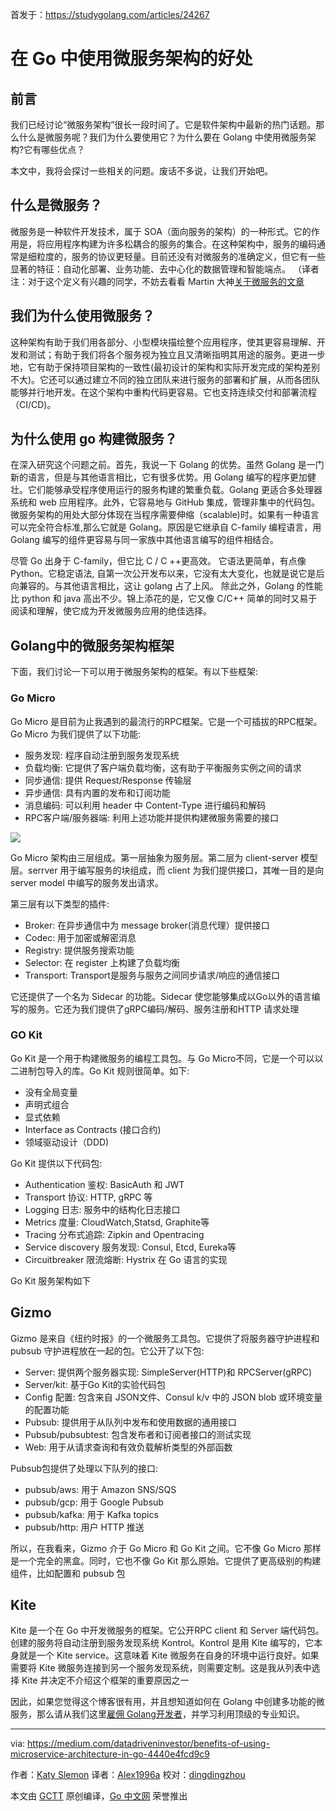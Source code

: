 首发于：https://studygolang.com/articles/24267

# 在 Go 中使用微服务架构的好处

## 前言
我们已经讨论“微服务架构”很长一段时间了。它是软件架构中最新的热门话题。那么什么是微服务呢？我们为什么要使用它？为什么要在 Golang 中使用微服务架构?它有哪些优点？

本文中，我将会探讨一些相关的问题。废话不多说，让我们开始吧。

## 什么是微服务？
微服务是一种软件开发技术，属于 SOA（面向服务的架构）的一种形式。它的作用是，将应用程序构建为许多松耦合的服务的集合。在这种架构中，服务的编码通常是细粒度的，服务的协议更轻量。目前还没有对微服务的准确定义，但它有一些显著的特征：自动化部署、业务功能、去中心化的数据管理和智能端点。
（译者注：对于这个定义有兴趣的同学，不妨去看看 Martin 大神[关于微服务的文章](https://martinfowler.com/articles/microservices.html)

## 我们为什么使用微服务？
这种架构有助于我们用各部分、小型模块描绘整个应用程序，使其更容易理解、开发和测试；有助于我们将各个服务视为独立且又清晰指明其用途的服务。更进一步地，它有助于保持项目架构的一致性(最初设计的架构和实际开发完成的架构差别不大)。它还可以通过建立不同的独立团队来进行服务的部署和扩展，从而各团队能够并行地开发。在这个架构中重构代码更容易。它也支持连续交付和部署流程（CI/CD)。

## 为什么使用 go 构建微服务？
在深入研究这个问题之前。首先，我说一下 Golang 的优势。虽然 Golang 是一门新的语言，但是与其他语言相比，它有很多优势。用 Golang 编写的程序更加健壮。它们能够承受程序使用运行的服务构建的繁重负载。Golang 更适合多处理器系统和 web 应用程序。此外，它容易地与 GitHub 集成，管理非集中的代码包。微服务架构的用处大部分体现在当程序需要伸缩（scalable)时。如果有一种语言可以完全符合标准,那么它就是 Golang。原因是它继承自 C-family 编程语言，用 Golang 编写的组件更容易与同一家族中其他语言编写的组件相结合。

尽管 Go 出身于 C-family，但它比 C / C ++更高效。 它语法更简单，有点像 Python。它稳定语法, 自第一次公开发布以来，它没有太大变化，也就是说它是后向兼容的。与其他语言相比，这让 golang 占了上风。 除此之外，Golang 的性能比 python 和 java 高出不少。锦上添花的是，它又像 C/C++ 简单的同时又易于阅读和理解，使它成为开发微服务应用的绝佳选择。

## Golang中的微服务架构框架
下面，我们讨论一下可以用于微服务架构的框架。有以下些框架:

### Go Micro
Go Micro 是目前为止我遇到的最流行的RPC框架。它是一个可插拔的RPC框架。Go Micro 为我们提供了以下功能:

* 服务发现: 程序自动注册到服务发现系统
* 负载均衡: 它提供了客户端负载均衡，这有助于平衡服务实例之间的请求
* 同步通信: 提供 Request/Response 传输层
* 异步通信: 具有内置的发布和订阅功能
* 消息编码: 可以利用 header 中 Content-Type 进行编码和解码
* RPC客户端/服务器端: 利用上述功能并提供构建微服务需要的接口

![](https://camo.githubusercontent.com/9057599d2bc2d3c79c43423521d71f4ea0851457/68747470733a2f2f6d6963726f2e6d752f646f63732f696d616765732f676f2d6d6963726f2e737667)

Go Micro 架构由三层组成。第一层抽象为服务层。第二层为 client-server 模型层。serrver 用于编写服务的块组成，而 client 为我们提供接口，其唯一目的是向 server model 中编写的服务发出请求。

第三层有以下类型的插件:
* Broker: 在异步通信中为 message broker(消息代理）提供接口
* Codec: 用于加密或解密消息
* Registry: 提供服务搜索功能
* Selector: 在 register 上构建了负载均衡
* Transport: Transport是服务与服务之间同步请求/响应的通信接口

它还提供了一个名为 Sidecar 的功能。Sidecar 使您能够集成以Go以外的语言编写的服务。它还为我们提供了gRPC编码/解码、服务注册和HTTP 请求处理

### GO Kit
Go Kit 是一个用于构建微服务的编程工具包。与 Go Micro不同，它是一个可以以二进制包导入的库。Go Kit 规则很简单。如下:

* 没有全局变量
* 声明式组合
* 显式依赖
* Interface as Contracts (接口合约)
* 领域驱动设计（DDD)

Go Kit 提供以下代码包:

* Authentication 鉴权: BasicAuth 和 JWT
* Transport 协议: HTTP, gRPC 等
* Logging 日志: 服务中的结构化日志接口
* Metrics 度量: CloudWatch,Statsd, Graphite等
* Tracing 分布式追踪: Zipkin and Opentracing
* Service discovery 服务发现: Consul, Etcd, Eureka等
* Circuitbreaker 限流熔断: Hystrix 在 Go 语言的实现

Go Kit 服务架构如下

## Gizmo
Gizmo 是来自《纽约时报》的一个微服务工具包。它提供了将服务器守护进程和 pubsub 守护进程放在一起的包。它公开了以下包:

* Server: 提供两个服务器实现: SimpleServer(HTTP)和 RPCServer(gRPC)
* Server/kit: 基于Go Kit的实验代码包
* Config 配置: 包含来自 JSON文件、Consul k/v 中的 JSON blob 或环境变量的配置功能
* Pubsub: 提供用于从队列中发布和使用数据的通用接口
* Pubsub/pubsubtest: 包含发布者和订阅者接口的测试实现
* Web: 用于从请求查询和有效负载解析类型的外部函数

Pubsub包提供了处理以下队列的接口:

* pubsub/aws: 用于 Amazon SNS/SQS
* pubsub/gcp: 用于 Google Pubsub
* pubsub/kafka: 用于 Kafka topics
* pubsub/http: 用户 HTTP 推送

所以，在我看来，Gizmo 介于 Go Micro 和 Go Kit 之间。它不像 Go Micro 那样是一个完全的黑盒。同时，它也不像 Go Kit 那么原始。它提供了更高级别的构建组件，比如配置和 pubsub 包

## Kite
Kite 是一个在 Go 中开发微服务的框架。它公开RPC client 和 Server 端代码包。创建的服务将自动注册到服务发现系统 Kontrol。Kontrol 是用 Kite 编写的，它本身就是一个 Kite service。这意味着 Kite 微服务在自身的环境中运行良好。如果需要将 Kite 微服务连接到另一个服务发现系统，则需要定制。这是我从列表中选择 Kite 并决定不介绍这个框架的重要原因之一

因此，如果您觉得这个博客很有用，并且想知道如何在 Golang 中创建多功能的微服务，那么请从我们这里[雇佣 Golang开发者](https://www.bacancytechnology.com/hire-golang-developer?source=post_page---------------------------)，并学习利用顶级的专业知识。

---
via: https://medium.com/datadriveninvestor/benefits-of-using-microservice-architecture-in-go-4440e4fcd9c9

作者：[Katy Slemon](https://medium.com/@katyslemon)
译者：[Alex1996a](https://github.com/Alex1996a)
校对：[dingdingzhou](https://github.com/zhoudingding)

本文由 [GCTT](https://github.com/studygolang/GCTT) 原创编译，[Go 中文网](https://studygolang.com/) 荣誉推出